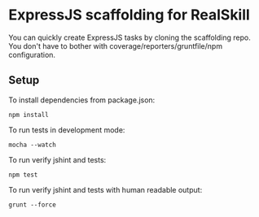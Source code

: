 # ExpressJS scaffolding for RealSkill

You can quickly create ExpressJS tasks by cloning the scaffolding repo. You don't have to bother with coverage/reporters/gruntfile/npm configuration.

## Setup

To install dependencies from package.json:

    npm install

To run tests in development mode:

    mocha --watch

To run verify jshint and tests:

    npm test

To run verify jshint and tests with human readable output:

    grunt --force


